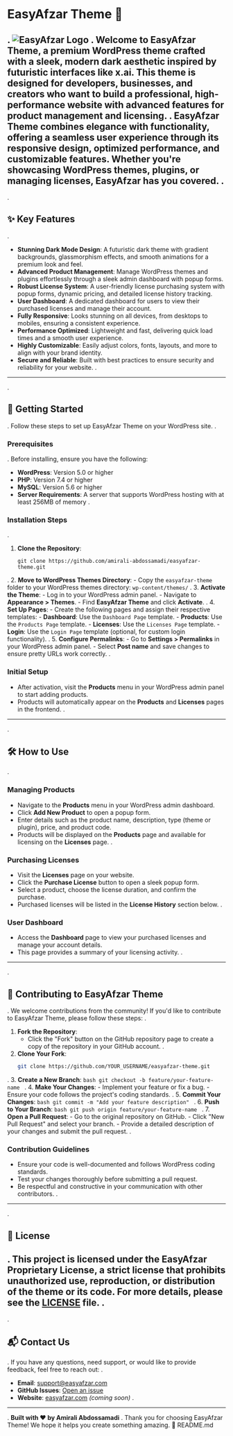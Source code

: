 # EasyAfzar Theme 🌟
.
![EasyAfzar Logo](https://via.placeholder.com/150/1C2526/E74C3C?text=EASYAFZAR)
.
 Welcome to **EasyAfzar Theme**, a premium WordPress theme crafted with a sleek, modern dark aesthetic inspired by futuristic interfaces like x.ai. This theme is designed for developers, businesses, and creators who want to build a professional, high-performance website with advanced features for product management and licensing.
.
 EasyAfzar Theme combines elegance with functionality, offering a seamless user experience through its responsive design, optimized performance, and customizable features. Whether you're showcasing WordPress themes, plugins, or managing licenses, EasyAfzar has you covered.
.
 ---
.
 ## ✨ Key Features
.
 - **Stunning Dark Mode Design**: A futuristic dark theme with gradient backgrounds, glassmorphism effects, and smooth animations for a premium look and feel.
 - **Advanced Product Management**: Manage WordPress themes and plugins effortlessly through a sleek admin dashboard with popup forms.
 - **Robust License System**: A user-friendly license purchasing system with popup forms, dynamic pricing, and detailed license history tracking.
 - **User Dashboard**: A dedicated dashboard for users to view their purchased licenses and manage their account.
 - **Fully Responsive**: Looks stunning on all devices, from desktops to mobiles, ensuring a consistent experience.
 - **Performance Optimized**: Lightweight and fast, delivering quick load times and a smooth user experience.
 - **Highly Customizable**: Easily adjust colors, fonts, layouts, and more to align with your brand identity.
 - **Secure and Reliable**: Built with best practices to ensure security and reliability for your website.
.
 ---
.
 ## 🚀 Getting Started
.
 Follow these steps to set up EasyAfzar Theme on your WordPress site.
.
 ### Prerequisites
.
 Before installing, ensure you have the following:
 - **WordPress**: Version 5.0 or higher
 - **PHP**: Version 7.4 or higher
 - **MySQL**: Version 5.6 or higher
 - **Server Requirements**: A server that supports WordPress hosting with at least 256MB of memory
.
 ### Installation Steps
.
 1. **Clone the Repository**:
    ```
    git clone https://github.com/amirali-abdossamadi/easyafzar-theme.git
    ```
.
 2. **Move to WordPress Themes Directory**:
    - Copy the `easyafzar-theme` folder to your WordPress themes directory:
      ```
      wp-content/themes/
      ```
.
 3. **Activate the Theme**:
    - Log in to your WordPress admin panel.
    - Navigate to **Appearance > Themes**.
    - Find **EasyAfzar Theme** and click **Activate**.
.
 4. **Set Up Pages**:
    - Create the following pages and assign their respective templates:
      - **Dashboard**: Use the `Dashboard Page` template.
      - **Products**: Use the `Products Page` template.
      - **Licenses**: Use the `Licenses Page` template.
      - **Login**: Use the `Login Page` template (optional, for custom login functionality).
.
 5. **Configure Permalinks**:
    - Go to **Settings > Permalinks** in your WordPress admin panel.
    - Select **Post name** and save changes to ensure pretty URLs work correctly.
.
 ### Initial Setup
 - After activation, visit the **Products** menu in your WordPress admin panel to start adding products.
 - Products will automatically appear on the **Products** and **Licenses** pages in the frontend.
.
 ---
.
 ## 🛠️ How to Use
.
 ### Managing Products
 - Navigate to the **Products** menu in your WordPress admin dashboard.
 - Click **Add New Product** to open a popup form.
 - Enter details such as the product name, description, type (theme or plugin), price, and product code.
 - Products will be displayed on the **Products** page and available for licensing on the **Licenses** page.
.
 ### Purchasing Licenses
 - Visit the **Licenses** page on your website.
 - Click the **Purchase License** button to open a sleek popup form.
 - Select a product, choose the license duration, and confirm the purchase.
 - Purchased licenses will be listed in the **License History** section below.
.
 ### User Dashboard
 - Access the **Dashboard** page to view your purchased licenses and manage your account details.
 - This page provides a summary of your licensing activity.
.
 ---
.
 ## 🤝 Contributing to EasyAfzar Theme
.
 We welcome contributions from the community! If you'd like to contribute to EasyAfzar Theme, please follow these steps:
.
 1. **Fork the Repository**:
    - Click the "Fork" button on the GitHub repository page to create a copy of the repository in your GitHub account.
.
 2. **Clone Your Fork**:
    ```bash
    git clone https://github.com/YOUR_USERNAME/easyafzar-theme.git
    ```
.
 3. **Create a New Branch**:
    ```bash
    git checkout -b feature/your-feature-name
    ```
.
 4. **Make Your Changes**:
    - Implement your feature or fix a bug.
    - Ensure your code follows the project's coding standards.
.
 5. **Commit Your Changes**:
    ```bash
    git commit -m "Add your feature description"
    ```
.
 6. **Push to Your Branch**:
    ```bash
    git push origin feature/your-feature-name
    ```
.
 7. **Open a Pull Request**:
    - Go to the original repository on GitHub.
    - Click "New Pull Request" and select your branch.
    - Provide a detailed description of your changes and submit the pull request.
.
 ### Contribution Guidelines
 - Ensure your code is well-documented and follows WordPress coding standards.
 - Test your changes thoroughly before submitting a pull request.
 - Be respectful and constructive in your communication with other contributors.
.
 ---
.
 ## 📜 License
.
 This project is licensed under the **EasyAfzar Proprietary License**, a strict license that prohibits unauthorized use, reproduction, or distribution of the theme or its code. For more details, please see the [LICENSE](LICENSE) file.
.
 ---
.
 ## 📬 Contact Us
.
 If you have any questions, need support, or would like to provide feedback, feel free to reach out:
.
 - **Email**: support@easyafzar.com
 - **GitHub Issues**: [Open an issue](https://github.com/amirali-abdossamadi/easyafzar-theme/issues)
 - **Website**: [easyafzar.com](https://easyafzar.com) *(coming soon)*
.
 ---
.
 **Built with ❤️ by Amirali Abdossamadi**
.
 Thank you for choosing EasyAfzar Theme! We hope it helps you create something amazing. 🚀
README.md